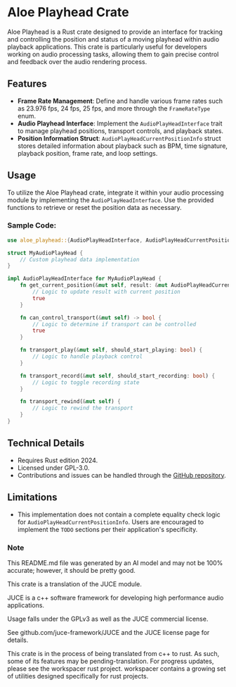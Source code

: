 # Aloe Playhead Crate

Aloe Playhead is a Rust crate designed to provide an interface for tracking and controlling the position and status of a moving playhead within audio playback applications. This crate is particularly useful for developers working on audio processing tasks, allowing them to gain precise control and feedback over the audio rendering process. 

## Features

- **Frame Rate Management**: Define and handle various frame rates such as 23.976 fps, 24 fps, 25 fps, and more through the `FrameRateType` enum.
- **Audio Playhead Interface**: Implement the `AudioPlayHeadInterface` trait to manage playhead positions, transport controls, and playback states.
- **Position Information Struct**: `AudioPlayHeadCurrentPositionInfo` struct stores detailed information about playback such as BPM, time signature, playback position, frame rate, and loop settings.

## Usage

To utilize the Aloe Playhead crate, integrate it within your audio processing module by implementing the `AudioPlayHeadInterface`. Use the provided functions to retrieve or reset the position data as necessary.

### Sample Code:

```rust
use aloe_playhead::{AudioPlayHeadInterface, AudioPlayHeadCurrentPositionInfo, FrameRateType};

struct MyAudioPlayHead {
    // Custom playhead data implementation
}

impl AudioPlayHeadInterface for MyAudioPlayHead {
    fn get_current_position(&mut self, result: &mut AudioPlayHeadCurrentPositionInfo) -> bool {
        // Logic to update result with current position
        true
    }

    fn can_control_transport(&mut self) -> bool {
        // Logic to determine if transport can be controlled
        true
    }

    fn transport_play(&mut self, should_start_playing: bool) {
        // Logic to handle playback control
    }

    fn transport_record(&mut self, should_start_recording: bool) {
        // Logic to toggle recording state
    }

    fn transport_rewind(&mut self) {
        // Logic to rewind the transport
    }
}
```

## Technical Details

- Requires Rust edition 2024.
- Licensed under GPL-3.0.
- Contributions and issues can be handled through the [GitHub repository](https://github.com/klebs6/aloe-rs).

## Limitations

- This implementation does not contain a complete equality check logic for `AudioPlayHeadCurrentPositionInfo`. Users are encouraged to implement the `TODO` sections per their application's specificity.

### Note
This README.md file was generated by an AI model and may not be 100% accurate; however, it should be pretty good.

This crate is a translation of the JUCE module.

JUCE is a c++ software framework for developing high performance audio applications.

Usage falls under the GPLv3 as well as the JUCE commercial license.

See github.com/juce-framework/JUCE and the JUCE license page for details.

This crate is in the process of being translated from c++ to rust. As such, some of its features may be pending-translation. For progress updates, please see the workspacer rust project. workspacer contains a growing set of utilities designed specifically for rust projects.
